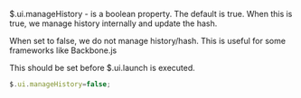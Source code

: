 $.ui.manageHistory - is a boolean property.  The default is true.  When this is true, we manage history internally and update the hash.

When set to false, we do not manage history/hash.  This is useful for some frameworks like Backbone.js

This should be set before $.ui.launch is executed.

```js
$.ui.manageHistory=false;
```